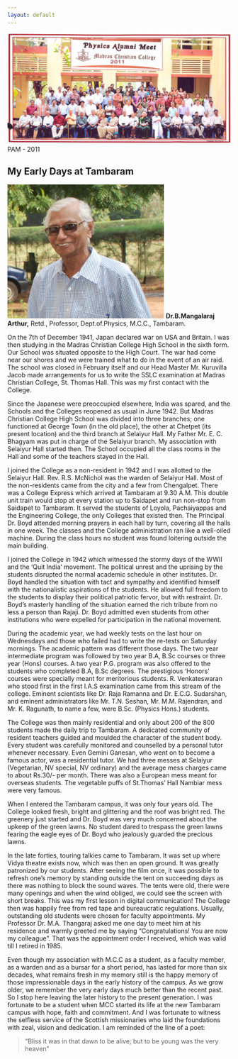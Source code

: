 ```yaml
---
layout: default
---
```

![Group](/assets/img/PAM2011.jpg)
PAM - 2011


## My Early Days at Tambaram

![BMA](/assets/img/bma_1.png)
**Dr.B.Mangalaraj Arthur,**
Retd., Professor, Dept.of.Physics, M.C.C., Tambaram.

On the 7th of December 1941, Japan declared war on USA and Britain. I was then studying in the Madras Christian College High School in the sixth form. Our School was situated opposite to the High Court. The war had come near our shores and we were trained what to do in the event of an air raid. The school was closed in February itself and our Head Master Mr. Kuruvilla Jacob made arrangements for us to write the SSLC examination at Madras Christian College, St. Thomas Hall. This was my first contact with the College.

Since the Japanese were preoccupied elsewhere, India was spared, and the Schools and the Colleges reopened as usual in June 1942. But Madras Christian College High School was divided into three branches; one functioned at George Town (in the old place), the other at Chetpet (its present location) and the third branch at Selaiyur Hall. My Father Mr. E. C. Bhagyam was put in charge of the Selaiyur branch. My association with Selaiyur Hall started then. The School occupied all the class rooms in the Hall and some of the teachers stayed in the Hall.

I joined the College as a non-resident in 1942 and I was allotted to the Selaiyur Hall. Rev. R.S. McNichol was the warden of Selaiyur Hall. Most of the non-residents came from the city and a few from Chengalpet. There was a College Express which arrived at Tambaram at 9.30 A.M. This double unit train would stop at every station up to Saidapet and run non-stop from Saidapet to Tambaram. It served the students of Loyola, Pachaiyappas and the Engineering College, the only Colleges that existed then. The Principal Dr. Boyd attended morning prayers in each hall by turn, covering all the halls in one week. The classes and the College administration ran like a well-oiled machine. During the class hours no student was found loitering outside the main building.

I joined the College in 1942 which witnessed the stormy days of the WWII and the ‘Quit India’ movement. The political unrest and the uprising by the students disrupted the normal academic schedule in other institutes. Dr. Boyd handled the situation with tact and sympathy and identified himself with the nationalistic aspirations of the students. He allowed full freedom to the students to display their political patriotic fervor, but with restraint. Dr. Boyd’s masterly handling of the situation earned the rich tribute from no less a person than Rajaji. Dr. Boyd admitted even students from other institutions who were expelled for participation in the national movement.

During the academic year, we had weekly tests on the last hour on Wednesdays and those who failed had to write the re-tests on Saturday mornings. The academic pattern was different those days. The two year intermediate program was followed by two year B.A, B.Sc courses or three year (Hons) courses. A two year P.G. program was also offered to the students who completed B.A, B.Sc degrees.
The prestigious ‘Honors' courses were specially meant for meritorious students. R. Venkateswaran who stood first in the first I.A.S examination came from this stream of the college. Eminent scientists like Dr. Raja Ramanna and Dr. E.C.G. Sudarshan, and eminent administrators like Mr. T.N. Seshan, Mr. M.M. Rajendran, and Mr. K. Ragunath, to name a few, were B.Sc. (Physics Hons.) students.

The College was then mainly residential and only about 200 of the 800 students made the daily trip to Tambaram. A dedicated community of resident teachers guided and moulded the character of the student body. Every student was carefully monitored and counselled by a personal tutor whenever necessary. Even Gemini Ganesan, who went on to become a famous actor, was a residential tutor.
We had three messes at Selaiyur (Vegetarian, NV special, NV ordinary) and the average mess charges came to about Rs.30/- per month. There was also a European mess meant for overseas students. The vegetable puffs of St.Thomas’ Hall Nambiar mess were very famous.

When I entered the Tambaram campus, it was only four years old. The College looked fresh, bright and glittering and the roof was bright red. The greenery just started and Dr. Boyd was very much concerned about the upkeep of the green lawns. No student dared to trespass the green lawns fearing the eagle eyes of Dr. Boyd who jealously guarded the precious lawns.

In the late forties, touring talkies came to Tambaram. It was set up where Vidya theatre exists now, which was then an open ground. It was greatly patronized by our students. After seeing the film once, it was possible to refresh one’s memory by standing outside the tent on succeeding days as there was nothing to block the sound waves. The tents were old, there were many openings and when the wind obliged, we could see the screen with short breaks. This was my first lesson in digital communication!
The College then was happily free from red tape and bureaucratic regulations. Usually, outstanding old students were chosen for faculty appointments. My Professor Dr. M.A. Thangaraj asked me one day to meet him at his residence and warmly greeted me by saying “Congratulations! You are now my colleague”. That was the appointment order I received, which was valid till I retired in 1985.

Even though my association with M.C.C as a student, as a faculty member, as a warden and as a bursar for a short period, has lasted for more than six decades, what remains fresh in my memory still is the happy memory of those impressionable days in the early history of the campus. As we grow older, we remember the very early days much better than the recent past. So I stop here leaving the later history to the present generation.
I was fortunate to be a student when MCC started its life at the new Tambaram campus with hope, faith and commitment. And I was fortunate to witness the selfless service of the Scottish missionaries who laid the foundations with zeal, vision and dedication. I am reminded of the line of a poet:

> “Bliss it was in that dawn to be alive; but to be young
>  was the very heaven”



